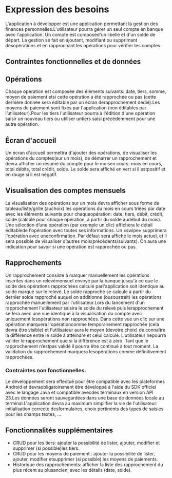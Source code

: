 # Expression des besoins

L'application à développer est une application permettant la gestion des finances personnelles.L'utilisateur pourra gérer un seul compte en banque avec l'application. Un compte est composéd'un libellé et d'un solde de départ. La gestion se fait en ajoutant, modifiant ou supprimant desopérations et en rapprochant les opérations pour vérifier les comptes.




## Contraintes fonctionnelles et de données

## Opérations

Chaque opération est composée des éléments suivants: date, tiers, somme, moyen de paiement etsi cette opération a été rapprochée ou pas (cette dernière donnée sera éditable par un écran derapprochement dédié).Les moyens de paiement sont fixés par l'application (non éditables par l’utilisateur).Pour les tiers l'utilisateur pourra à l'édition d'une opération saisir un nouveau tiers ou utiliser untiers saisi précédemment pour une autre opération.

## Écran d'accueil

Un écran d'accueil permettra d'ajouter des opérations, de visualiser les opérations du comptes(sur un mois), de démarrer un rapprochement et devra afficher un résumé du compte pour le moisen cours: mois en cours, total débits, total crédit, solde. Le solde sera affiché en vert si il estpositif et en rouge si il est négatif.

## Visualisation des comptes mensuels

La visualisation des opérations sur un mois devra afficher sous forme de tableau/liste/grille (auchoix) les opérations du mois en cours triées par date avec les éléments suivants pour chaqueopération: date, tiers, débit, crédit, solde (calculé pour chaque opération, à partir du solde audébut du mois). Une sélection d’une opération (par exemple un clic) affichera le détail éditablede l'opération  avec toutes  ses informations. Un «swipe» supprimera l'opération  avec uneconfirmation. Par défaut sera affiché le mois actuel, et il sera possible de visualiser d’autres mois(précédents/suivants). On aura une indication pour savoir si une opération est rapprochée ou pas.


## Rapprochements

Un rapprochement consiste à marquer manuellement les opérations inscrites dans un relevémensuel envoyé par la banque jusqu'à ce que le solde des opérations rapprochées calculé parl'application soit identique au solde marqué sur le relevé. Le solde rapproché se calcule à partir du dernier solde rapproché auquel on additionne (ousoustrait) les opérations rapprochée manuellement par l'utilisateur.Lors   du   lancement   d'un   rapprochement   l'utilisateur   saisira   le   solde   du   relevé   puis   lerapprochement se fera avec une vue identique à la visualisation du compte avec uniquement lesopérations non rapprochées. Dans cette vue un clic sur une opération marquera l'opérationcomme temporairement rapprochée (cela devra être visible) et l'utilisateur aura le moyen (devotre choix) de connaître la différence entre le solde à atteindre et celui calculé. L'utilisateur nepourra valider le rapprochement que si la différence est à zéro. Tant que le rapprochement n’estpas validé il pourra être continué à tout moment. La validation du rapprochement marquera lesopérations comme définitivement rapprochées.


### Contraintes non fonctionnelles.

Le développement sera effectué pour être compatible avec les plateformes Android et devraobligatoirement être développé à l'aide du SDK officiel avec le langage Java et compatible avecdes terminaux en version API 23.Les données seront sauvegardées dans une base de données locale au terminal.L'application devra au maximum simplifier la vie de l'utilisateur: initialisation correcte desformulaires, choix pertinents des types de saisies pour les champs textes, ...

## Fonctionnalités supplémentaires

- CRUD pour les tiers: ajouter la possibilité de lister, ajouter, modifier et supprimer (si possible)les tiers.
- CRUD pour les  moyens de paiement  : ajouter la possibilité de lister, ajouter, modifier etsupprimer (si possible) les moyens de paiements.
- Historique des rapprochements: afficher la liste des rapprochement du plus récent au plusancien, avec les détails (date, solde).